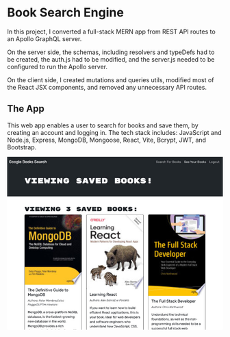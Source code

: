 # Book Search Engine

In this project, I converted a full-stack MERN app from REST API routes to an Apollo GraphQL server. 

On the server side, the schemas, including resolvers and typeDefs had to be created, the auth.js had to be modified, and the server.js needed to be configured to run the Apollo server.

On the client side, I created mutations and queries utils, modified most of the React JSX components, and removed any unnecessary API routes.

## The App

This web app enables a user to search for books and save them, by creating an account and logging in. The tech stack includes: JavaScript and Node.js, Express, MongoDB, Mongoose, React, Vite, Bcrypt, JWT, and Bootstrap.

![Screengrab](./client/public/book-search-engine-screengrab.jpg)
